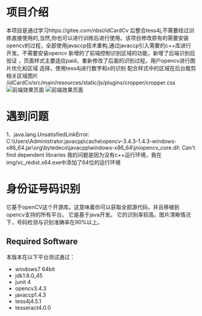 # 项目介绍
本项目是通过学习https://gitee.com/nbsl/idCardCv 后整合tess4j,不需要经过训练直接使用的,当然,你也可以进行训练后进行使用。该项目修改原有的需要安装opencv的过程，全部使用javaccp技术重构,通过javaccp引入需要的c++库进行开发。不需要安装opencv
新增的了前端控制识别区域的功能，新增了后端识别后验证 ，页面样式主要适应paid，重新修改了后面的识别过程，用户opencv进行图片优化和区域
选择，使用tess4j进行数字和x的识别
配合样式中的区域在后台裁剪相关区域图片
/idCardCv/src/main/resources/static/js/plugins/cropper/cropper.css
![前端效果页面](https://gitee.com/endlesshh/idCardCv/raw/master/img/1.jpg)
![前端效果页面](https://gitee.com/endlesshh/idCardCv/raw/master/img/2.jpg)

# 遇到问题
1、java.lang.UnsatisfiedLinkError: C:\Users\Administrator\.javacpp\cache\opencv-3.4.3-1.4.3-windows-x86_64.jar\org\bytedeco\javacpp\windows-x86_64\jniopencv_core.dll: Can't find dependent libraries
 我的问题是因为没有c++运行环境，我在img/vc_redist.x64.exe中添加了64位的运行环境

# 身份证号码识别

它基于openCV这个开源库。这意味着你可以获取全部源代码，并且移植到opencv支持的所有平台。
它是基于java开发。
它的识别率较高。图片清晰情况下，号码检测与识别准确率在90%以上。
 
 Required Software
------------
本版本在以下平台测试通过：
* windows7 64bit
* jdk1.8.0_45
* junit 4
* opencv3.4.3
* javaccp1.4.3
* tess4j4.5.1
* tesseract4.0.0
 